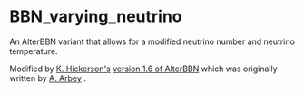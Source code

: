 # BBN_varying_neutrino
An AlterBBN variant that allows for a modified neutrino number and neutrino temperature.

Modified by [K. Hickerson's](https://github.com/hickerson) [version 1.6 of AlterBBN](https://github.com/hickerson/bbn) 
which was originally written by [A. Arbey](https://arxiv.org/abs/1106.1363) .
